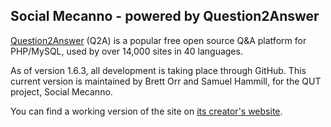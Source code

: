 Social Mecanno - powered by Question2Answer
-----------------------------

[Question2Answer][Q2A] (Q2A) is a popular free open source Q&A platform for PHP/MySQL, used by over 14,000 sites in 40 languages.

As of version 1.6.3, all development is taking place through GitHub. This current version is maintained by Brett Orr and Samuel Hammill, for the QUT project, Social Mecanno.

You can find a working version of the site on [its creator's website][2].

[Q2A]: http://www.question2answer.org/
[2]: https://bitbucket.org/earlyarrival/socialmeccano/